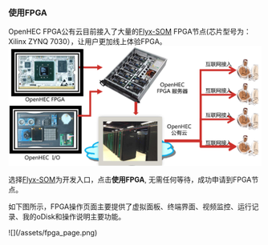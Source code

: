 ### 使用FPGA

OpenHEC FPGA公有云目前接入了大量的[Flyx-SOM](http://www.iopenhec.com/#!/hardware/000020161019000000000012) FPGA节点\(芯片型号为：Xilinx ZYNQ 7030），让用户更加线上体验FPGA。![](/assets/openhec_fpga_cloud.png)

选择[Flyx-SOM](http://www.iopenhec.com/#!/hardware/000020161019000000000012)为开发入口，点击**使用FPGA**, 无需任何等待，成功申请到FPGA节点。


如下图所示，FPGA操作页面主要提供了虚拟面板、终端界面、视频监控、运行记录、我的oDisk和操作说明主要功能。


!\[\]\(/assets/fpga\_page.png\)

